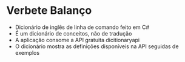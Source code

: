 # Verbete Balanço
<ul>
<li>Dicionário de inglês de linha de comando feito em C#</li>
<li>É um dicionário de conceitos, não de tradução</li>
<li>A aplicação consome a API gratuita dicitionaryapi</li>
<li>O dicionário mostra as definições disponíveis na API seguidas de exemplos</li>
</ul>
